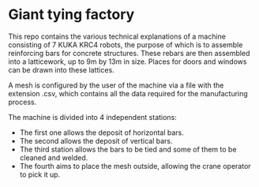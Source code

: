 # Giant tying factory

This repo contains the various technical explanations of a machine consisting of 7 KUKA KRC4 robots, the purpose of which is to assemble reinforcing bars for concrete structures. These rebars are then assembled into a latticework, up to 9m by 13m in size.
Places for doors and windows can be drawn into these lattices.

A mesh is configured by the user of the machine via a file with the extension .csv, which contains all the data required for the manufacturing process.

The machine is divided into 4 independent stations:
- The first one allows the deposit of horizontal bars.
- The second allows the deposit of vertical bars.
- The third station allows the bars to be tied and some of them to be cleaned and welded.
- The fourth aims to place the mesh outside, allowing the crane operator to pick it up.
